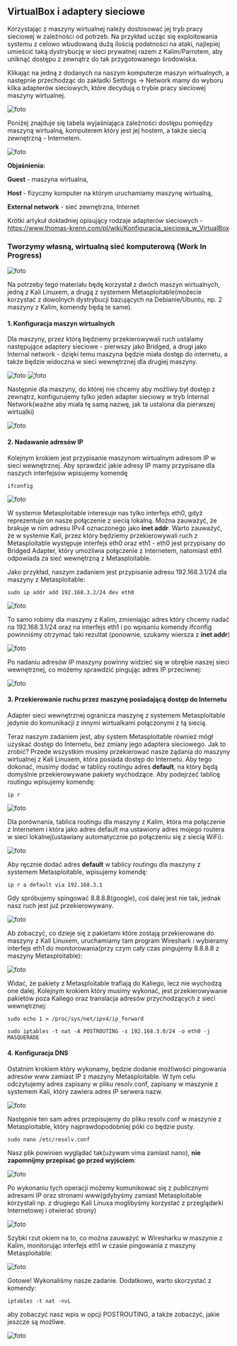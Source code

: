 ## VirtualBox i adaptery sieciowe

Korzystając z maszyny wirtualnej należy dostosować jej tryb pracy sieciowej w zależności od potrzeb. Na przykład ucząc się exploitowania systemu z celowo wbudowaną dużą ilością podatności na ataki, najlepiej umieścić taką dystrybucję w sieci prywatnej razem z Kalim/Parrotem, aby uniknąć dostępu z zewnątrz do tak przygotowanego środowiska.

Klikając na jedną z dodanych na naszym komputerze maszyn wirtualnych, a następnie przechodząc do zakładki Settings -> Network mamy do wyboru kilka adapterów sieciowych, które decydują o trybie pracy sieciowej maszyny wirtualnej.

![foto](https://i.imgur.com/UCawDpj.png)

Poniżej znajduje się tabela wyjaśniająca zależności dostępu pomiędzy maszyną wirtualną, komputerem który jest jej hostem, a także siecią zewnętrzną - Internetem.

![foto](https://i.imgur.com/7EeSsZk.png)

**Objaśnienia:** 

**Guest** - maszyna wirtualna, 

**Host** - fizyczny komputer na którym uruchamiamy maszynę wirtualną, 

**External network** - sieć zewnętrzna, Internet

Krótki artykuł dokładniej opisujący rodzaje adapterów sieciowych - https://www.thomas-krenn.com/pl/wiki/Konfiguracja_sieciowa_w_VirtualBox

### Tworzymy własną, wirtualną sieć komputerową (Work In Progress)
![foto](https://i.imgur.com/kv6q2wD.png)

Na potrzeby tego materiału będę korzystał z dwóch maszyn wirtualnych, jedną z Kali Linuxem, a drugą z systemem Metasploitable(możecie korzystać z dowolnych dystrybucji bazujących na Debianie/Ubuntu, np. 2 maszyny z Kalim, komendy będą te same).

#### 1. Konfiguracja maszyn wirtualnych

Dla maszyny, przez którą będziemy przekierowywali ruch ustalamy następujące adaptery sieciowe - pierwszy jako Bridged, a drugi jako Internal network - dzięki temu maszyna będzie miała dostęp do internetu, a także będzie widoczna w sieci wewnętrznej dla drugiej maszyny.

![foto](https://i.imgur.com/h7Zw9Od.png)
![foto](https://i.imgur.com/7glh0R0.png)

Następnie dla maszyny, do której nie chcemy aby możliwy był dostęp z zewnątrz, konfigurujemy tylko jeden adapter sieciowy w tryb Internal Network(ważne aby miała tę samą nazwę, jak ta ustalona dla pierwszej wirtualki)

![foto](https://i.imgur.com/qiLaHVV.png)

#### 2. Nadawanie adresów IP

Kolejnym krokiem jest przypisanie maszynom wirtualnym adresom IP w sieci wewnętrznej. Aby sprawdzić jakie adresy IP mamy przypisane dla naszych interfejsów wpisujemy komendę
```
ifconfig
```
![foto](https://i.imgur.com/5Sa0yZ1.png)

W systemie Metasploitable interesuje nas tylko interfejs eth0, gdyż reprezentuje on nasze połączenie z siecią lokalną. Można zauważyć, że brakuje w nim adresu IPv4 oznaczonego jako **inet addr**. Warto zauważyć, że w systemie Kali, przez który będziemy przekierowywali ruch z Metasploitable występuje interfejs eth0 oraz eth1 - eth0 jest przypisany do Bridged Adapter, który umożliwia połączenie z Internetem, natomiast eth1 odpowiada za sieć wewnętrzną z Metasploitable.

Jako przykład, naszym zadaniem jest przypisanie adresu 192.168.3.1/24 dla maszyny z Metasploitable:
```
sudo ip addr add 192.168.3.2/24 dev eth0
```
![foto](https://i.imgur.com/aenEbR0.png)

To samo robimy dla maszyny z Kalim, zmieniając adres który chcemy nadać na 192.168.3.1/24 oraz na interfejs eth1 i po wpisaniu komendy ifconfig powinniśmy otrzymać taki rezultat (ponownie, szukamy wiersza z **inet addr**)

![foto](https://i.imgur.com/p45Jpqr.png)

Po nadaniu adresów IP maszyny powinny widzieć się w obrębie naszej sieci wewnętrznej, co możemy sprawdzić pingując adres IP przeciwnej:

![foto](https://i.imgur.com/Mb7RoAL.png)


#### 3. Przekierowanie ruchu przez maszynę posiadającą dostęp do Internetu

Adapter sieci wewnętrznej ogranicza maszynę z systemem Metasploitable jedynie do komunikacji z innymi wirtualkami połączonymi z tą siecią.

Teraz naszym zadaniem jest, aby system Metasploitable również mógł uzyskać dostęp do Internetu, bez zmiany jego adaptera sieciowego. Jak to zrobić? Przede wszystkim musimy przekierować nasze żądania do maszyny wirtualnej z Kali Linuxem, która posiada dostęp do Internetu. Aby tego dokonać, musimy dodać w tablicy routingu adres **default**, na który będą domyślnie przekierowywane pakiety wychodzące. Aby podejrzeć tablicę routingu wpisujemy komendę:
```
ip r
```
![foto](https://i.imgur.com/Dpum1EN.png)

Dla porównania, tablica routingu dla maszyny z Kalim, która ma połączenie z Internetem i która jako adres default ma ustawiony adres mojego routera w sieci lokalnej(ustawiany automatycznie po połączeniu się z siecią WiFi).

![foto](https://i.imgur.com/44O27lX.png)

Aby ręcznie dodać adres **default** w tablicy routingu dla maszyny z systemem Metasploitable, wpisujemy komendę:

```
ip r a default via 192.168.3.1
```

Gdy spróbujemy spingować 8.8.8.8(google), coś dalej jest nie tak, jednak nasz ruch jest już przekierowywany.

![foto](https://i.imgur.com/wAvtA7S.png)

Ab zobaczyć, co dzieje się z pakietami które zostają przekierowane do maszyny z Kali Linuxem, uruchamiamy tam program Wireshark i wybieramy interfejs eth1 do monitorowania(przy czym cały czas pingujemy 8.8.8.8 z maszyny Metasploitable):

![foto](https://i.imgur.com/rOEKsGQ.png)

Widać, że pakiety z Metasploitable trafiają do Kaliego, lecz nie wychodzą one dalej. Kolejnym krokiem który musimy wykonać, jest przekierowywanie pakietów poza Kaliego oraz translacja adresów przychodzących z sieci wewnętrznej:
```
sudo echo 1 > /proc/sys/net/ipv4/ip_forward
```

```
sudo iptables -t nat -A POSTROUTING -s 192.168.3.0/24 -o eth0 -j MASQUERADE
```

#### 4. Konfiguracja DNS

Ostatnim krokiem który wykonamy, będzie dodanie możliwości pingowania adresów www zamiast IP z maszyny Metasploitable. W tym celu odczytujemy adres zapisany w pliku resolv.conf, zapisany w maszynie z systemem Kali, który zawiera adres IP serwera nazw.

![foto](https://i.imgur.com/FG1cG3i.png)

Następnie ten sam adres przepisujemy do pliku resolv.conf w maszynie z Metasploitable, który najprawdopodobniej póki co będzie pusty.

```
sudo nano /etc/resolv.conf
```

Nasz plik powinien wyglądać tak(używam vima zamiast nano), **nie zapomnijmy przepisać go przed wyjściem**:

![foto](https://i.imgur.com/yeGEryz.png)

Po wykonaniu tych operacji możemy komunikować się z publicznymi adresami IP oraz stronami www(gdybyśmy zamiast Metasploitable korzystali np. z drugiego Kali Linuxa moglibyśmy korzystać z przeglądarki Internetowej i otwierać strony)

![foto](https://i.imgur.com/j2zEP41.png)

Szybki rzut okiem na to, co można zauważyć w Wiresharku w maszynie z Kalim, monitorując interfejs eth1 w czasie pingowania z maszyny Metasploitable:

![foto](https://i.imgur.com/hPmrpdy.png)

Gotowe! Wykonaliśmy nasze zadanie. Dodatkowo, warto skorzystać z komendy:
```
iptables -t nat -nvL
```
aby zobaczyć nasz wpis w opcji POSTROUTING, a także zobaczyć, jakie jeszcze są możliwe.

![foto](https://i.imgur.com/R1S5XBt.png)
